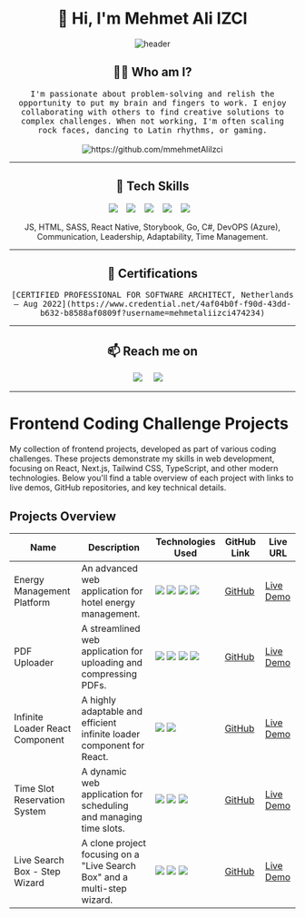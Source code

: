 <!--
**mmehmetAliIzci/mmehmetAliIzci** is a ✨ _special_ ✨ repository because its `README.md` (this file) appears on your GitHub profile.
--->  

<h1 align="center"> 👋 Hi, I'm Mehmet Ali IZCI </h1>
<div align="center">
  <img src="https://media3.giphy.com/media/v1.Y2lkPTc5MGI3NjExaDY1cHRhdHVudXZ2cTJzbHZzeDMzYWF6MjdybTdkZWNtNjBnaTJscSZlcD12MV9pbnRlcm5hbF9naWZfYnlfaWQmY3Q9Zw/H1dxi6xdh4NGQCZSvz/giphy.gif" alt="header"/>
</div>

<h2 align="center"> 👨‍💻 Who am I?</h2>
<p align="center">
  <samp>
    I'm passionate about problem-solving and relish the opportunity to put my brain and fingers to work. I enjoy collaborating with others to find creative solutions to complex challenges. When not working, I'm often scaling rock faces, dancing to Latin rhythms, or gaming.
  </samp>
  <br> <br>
  <img src="https://komarev.com/ghpvc/?username=mmehmetAliIzci" alt="https://github.com/mmehmetAliIzci" />
</p>

<hr>

<h2 align="center"> 🔭 Tech Skills</h2>
<p align="center">
  <img src="https://img.shields.io/badge/React%20-%2300D9FF.svg?&style=for-the-badge&logo=react&logoColor=white" />&nbsp;&nbsp;&nbsp;
  <img src="https://img.shields.io/badge/Next.js%20-%23000000.svg?&style=for-the-badge&logo=next.js&logoColor=white" />&nbsp;&nbsp;&nbsp;
  <img src="https://img.shields.io/badge/Tailwind_CSS%20-%231572B6.svg?&style=for-the-badge&logo=tailwind-css&logoColor=white" />&nbsp;&nbsp;&nbsp;
  <img src="https://img.shields.io/badge/TypeScript%20-%23007ACC.svg?&style=for-the-badge&logo=typescript&logoColor=white" />&nbsp;&nbsp;&nbsp;
  <img src="https://img.shields.io/badge/Docker%20-%232496ED.svg?&style=for-the-badge&logo=docker&logoColor=white" />&nbsp;&nbsp;&nbsp;
</p>
<p align="center">
  JS, HTML, SASS, React Native, Storybook, Go, C#, DevOPS (Azure), Communication, Leadership, Adaptability, Time Management.
</p>

<hr>

<h2 align="center">💬 Certifications</h2>
<p align="center">
  <samp>[CERTIFIED PROFESSIONAL FOR SOFTWARE ARCHITECT, Netherlands — Aug 2022](https://www.credential.net/4af04b0f-f90d-43dd-b632-b8588af0809f?username=mehmetaliizci474234)</samp>
</p>

<hr>

<h2  align="center">📫 Reach me on</h2>
<p align="center">
  <a target="_blank"href="https://www.linkedin.com/in/mehmetaliizci/"><img src="https://img.shields.io/badge/linkedin-%230077B5.svg?&style=for-the-badge&logo=linkedin&logoColor=white" /></a>&nbsp;&nbsp;&nbsp;&nbsp;
  <a href="mailto:mmehmetaliizci@hotmail.com"><img src="https://img.shields.io/badge/Email-%23D14836.svg?&style=for-the-badge&logo=gmail&logoColor=white" /></a>&nbsp;&nbsp;&nbsp;&nbsp;
</p>

<hr>

# Frontend Coding Challenge Projects

My collection of frontend projects, developed as part of various coding challenges. These projects demonstrate my skills in web development, focusing on React, Next.js, Tailwind CSS, TypeScript, and other modern technologies. Below you'll find a table overview of each project with links to live demos, GitHub repositories, and key technical details.

## Projects Overview

| Name                          | Description                                       | Technologies Used                                 | GitHub Link             | Live URL                                         |
|-------------------------------|---------------------------------------------------|---------------------------------------------------|-------------------------|--------------------------------------------------|
| Energy Management Platform    | An advanced web application for hotel energy management. | <img src="https://img.shields.io/badge/React-%2300D9FF.svg?&style=for-the-badge&logo=react&logoColor=white" /> <img src="https://img.shields.io/badge/Next.js-%23000000.svg?&style=for-the-badge&logo=next.js&logoColor=white" /> <img src="https://img.shields.io/badge/Tailwind_CSS-%231572B6.svg?&style=for-the-badge&logo=tailwind-css&logoColor=white" /> <img src="https://img.shields.io/badge/TypeScript-%23007ACC.svg?&style=for-the-badge&logo=typescript&logoColor=white" /> | [GitHub](#)             | [Live Demo](https://energy-insights-dashboard.vercel.app/) |
| PDF Uploader                  | A streamlined web application for uploading and compressing PDFs. | <img src="https://img.shields.io/badge/React-%2300D9FF.svg?&style=for-the-badge&logo=react&logoColor=white" /> <img src="https://img.shields.io/badge/Next.js-%23000000.svg?&style=for-the-badge&logo=next.js&logoColor=white" /> <img src="https://img.shields.io/badge/Tailwind_CSS-%231572B6.svg?&style=for-the-badge&logo=tailwind-css&logoColor=white" /> <img src="https://img.shields.io/badge/TypeScript-%23007ACC.svg?&style=for-the-badge&logo=typescript&logoColor=white" /> | [GitHub](#)             | [Live Demo](https://pdf-uploader-iota.vercel.app/) |
| Infinite Loader React Component | A highly adaptable and efficient infinite loader component for React. | <img src="https://img.shields.io/badge/React-%2300D9FF.svg?&style=for-the-badge&logo=react&logoColor=white" /> <img src="https://img.shields.io/badge/TypeScript-%23007ACC.svg?&style=for-the-badge&logo=typescript&logoColor=white" /> | [GitHub](#)             | [Live Demo](https://infinite-loader.vercel.app/) |
| Time Slot Reservation System  | A dynamic web application for scheduling and managing time slots. | <img src="https://img.shields.io/badge/React-%2300D9FF.svg?&style=for-the-badge&logo=react&logoColor=white" /> <img src="https://img.shields.io/badge/Tailwind_CSS-%231572B6.svg?&style=for-the-badge&logo=tailwind-css&logoColor=white" /> <img src="https://img.shields.io/badge/TypeScript-%23007ACC.svg?&style=for-the-badge&logo=typescript&logoColor=white" /> | [GitHub](#)             | [Live Demo](https://timeslot-picker.vercel.app/) |
| Live Search Box - Step Wizard | A clone project focusing on a "Live Search Box" and a multi-step wizard. | <img src="https://img.shields.io/badge/React-%2300D9FF.svg?&style=for-the-badge&logo=react&logoColor=white" /> <img src="https://img.shields.io/badge/Next.js-%23000000.svg?&style=for-the-badge&logo=next.js&logoColor=white" /> <img src="https://img.shields.io/badge/TypeScript-%23007ACC.svg?&style=for-the-badge&logo=typescript&logoColor=white" /> | [GitHub](#)             | [Live Demo](https://woz-clone.vercel.app/)      |
